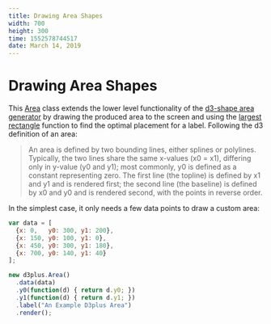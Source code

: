 ```yaml
---
title: Drawing Area Shapes
width: 700
height: 300
time: 1552578744517
date: March 14, 2019
---
```


[width]: 700
[height]: 300

# Drawing Area Shapes

This [Area](http://d3plus.org/docs/#Area) class extends the lower level functionality of the [d3-shape area generator](https://github.com/d3/d3-shape#areas) by drawing the produced area to the screen and using the [largest rectangle](http://d3plus.org/docs/#largestRect) function to find the optimal placement for a label. Following the d3 definition of an area:

> An area is defined by two bounding lines, either splines or polylines. Typically, the two lines share the same x-values (x0 = x1), differing only in y-value (y0 and y1); most commonly, y0 is defined as a constant representing zero. The first line (the topline) is defined by x1 and y1 and is rendered first; the second line (the baseline) is defined by x0 and y0 and is rendered second, with the points in reverse order.

In the simplest case, it only needs a few data points to draw a custom area:


```js
var data = [
  {x: 0,   y0: 300, y1: 200},
  {x: 150, y0: 100, y1: 0},
  {x: 450, y0: 300, y1: 180},
  {x: 700, y0: 140, y1: 40}
];

new d3plus.Area()
  .data(data)
  .y0(function(d) { return d.y0; })
  .y1(function(d) { return d.y1; })
  .label("An Example D3plus Area")
  .render();
```
